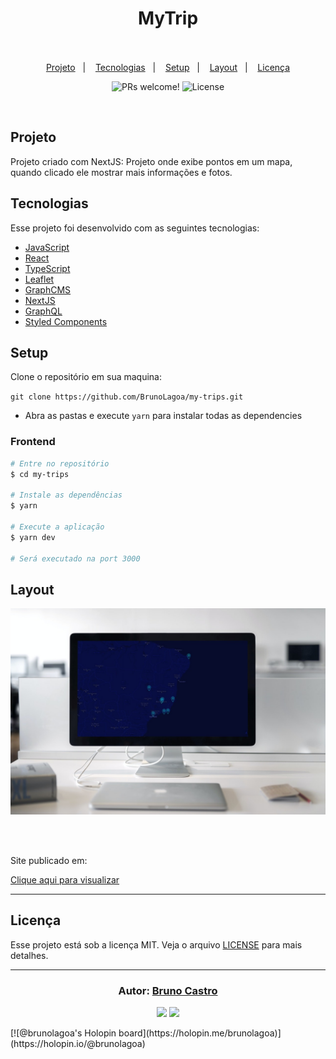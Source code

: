 <h1 align="center">
    MyTrip
    <br/><br/>
</h1>

<p align="center">
  <a href="#sobre">Projeto</a>&nbsp;&nbsp;&nbsp;|&nbsp;&nbsp;&nbsp;
  <a href="#tecnologias">Tecnologias</a>&nbsp;&nbsp;&nbsp;|&nbsp;&nbsp;&nbsp;
  <a href="#setup">Setup</a>&nbsp;&nbsp;&nbsp;|&nbsp;&nbsp;&nbsp;
  <a href="#layout">Layout</a>&nbsp;&nbsp;&nbsp;|&nbsp;&nbsp;&nbsp;
  <a href="#licença">Licença</a>
</p>

<p align="center">
 <img src="https://img.shields.io/static/v1?label=PRs&message=welcome&color=15C3D6&labelColor=000000" alt="PRs welcome!" />

  <img alt="License" src="https://img.shields.io/static/v1?label=license&message=MIT&color=15C3D6&labelColor=000000">
</p>

<br>

## Projeto

Projeto criado com NextJS: Projeto onde exibe pontos em um mapa, quando clicado ele mostrar mais informações e fotos.

## Tecnologias

Esse projeto foi desenvolvido com as seguintes tecnologias:

- [JavaScript](https://developer.mozilla.org/pt-BR/docs/Web/JavaScript)
- [React](https://reactjs.org)
- [TypeScript](https://www.typescriptlang.org)
- [Leaflet](https://leafletjs.com)
- [GraphCMS](https://graphcms.com)
- [NextJS](https://nextjs.org)
- [GraphQL](https://graphql.org)
- [Styled Components](https://styled-components.com)


## Setup

Clone o repositório em sua maquina:

`git clone https://github.com/BrunoLagoa/my-trips.git`

- Abra as pastas e execute `yarn` para instalar todas as dependencies

### **Frontend**

```bash
# Entre no repositório
$ cd my-trips

# Instale as dependências
$ yarn

# Execute a aplicação
$ yarn dev

# Será executado na port 3000
```

## Layout

<div align="center">
    <img alt="Desktop" title="#Desktop" src="public/img/mockup.jpg" width="680px" />
</div>

<br/><br/>

<p>Site publicado em:</p>
<a alt="Bruno Castro" target="_blank" rel="noopener noreferrer" href="https://my-trips.brunocastro.dev">Clique aqui para visualizar</a>

---

## Licença

Esse projeto está sob a licença MIT. Veja o arquivo [LICENSE](LICENSE.md) para mais detalhes.

---

<h3 align="center">
Autor: <a alt="Bruno Castro" href="https://brunocastro.dev">Bruno Castro</a>
</h3>

<p align="center">

  <a alt="Bruno Castro Linkedin" href="https://www.linkedin.com/in/brunovcastro">
    <img src="https://img.shields.io/badge/LinkedIn-Bruno%20Castro-blue?logo=linkedin"/></a>
  <a alt="Bruno Castro GitHub" href="https://github.com/brunolagoa">
  <img src="https://img.shields.io/badge/GitHub-Bruno%20Castro-lightgrey?logo=github"/></a>

</p>

<p>
  [![@brunolagoa's Holopin board](https://holopin.me/brunolagoa)](https://holopin.io/@brunolagoa)
</p>
